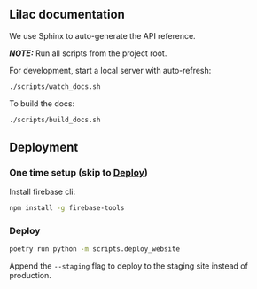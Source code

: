 ## Lilac documentation

We use Sphinx to auto-generate the API reference.

**_NOTE:_** Run all scripts from the project root.

For development, start a local server with auto-refresh:

```bash
./scripts/watch_docs.sh
```

To build the docs:

```bash
./scripts/build_docs.sh
```

## Deployment

### One time setup (skip to [Deploy](#Deploy))

Install firebase cli:

```bash
npm install -g firebase-tools
```

### Deploy

```bash
poetry run python -m scripts.deploy_website
```

Append the `--staging` flag to deploy to the staging site instead of production.
